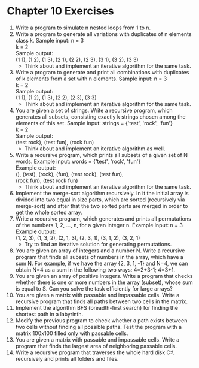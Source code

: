 # Chapter 10 Exercises

1. Write a program to simulate n nested loops from 1 to n.
1. Write a program to generate all variations with duplicates of n elements class k. Sample input:
    n = 3  
    k = 2  
    Sample output:  
    (1 1), (1 2), (1 3), (2 1), (2 2), (2 3), (3 1), (3 2), (3 3)  
    - Think about and implement an iterative algorithm for the same task.
1. Write a program to generate and print all combinations with duplicates of k elements from a set with n elements. Sample input:
    n = 3  
    k = 2  
    Sample output:  
    (1 1), (1 2), (1 3), (2 2), (2 3), (3 3)
    - Think about and implement an iterative algorithm for the same task.
1. You are given a set of strings. Write a recursive program, which generates all subsets, consisting exactly k strings chosen among the elements of this set. Sample input:
    strings = {'test', 'rock', 'fun'}  
    k = 2  
    Sample output:  
    (test rock), (test fun), (rock fun)  
    - Think about and implement an iterative algorithm as well.
1. Write a recursive program, which prints all subsets of a given set of N words. Example input:
    words = {'test', 'rock', 'fun'}  
    Example output:  
    (), (test), (rock), (fun), (test rock), (test fun),  
    (rock fun), (test rock fun)  
    - Think about and implement an iterative algorithm for the same task.
1. Implement the merge-sort algorithm recursively. In it the initial array is divided into two equal in size parts, which are sorted (recursively via merge-sort) and after that the two sorted parts are merged in order to get the whole sorted array.
1. Write a recursive program, which generates and prints all permutations of the numbers 1, 2, …, n, for a given integer n. Example input:
    n = 3  
    Example output:  
    (1, 2, 3), (1, 3, 2), (2, 1, 3), (2, 3, 1), (3, 1, 2), (3, 2, 1)  
    - Try to find an iterative solution for generating permutations.
1. You are given an array of integers and a number N. Write a recursive program that finds all subsets of numbers in the array, which have a sum N. For example, if we have the array {2, 3, 1, -1} and N=4, we can obtain N=4 as a sum in the following two ways: 4=2+3-1; 4=3+1.
1. You are given an array of positive integers. Write a program that checks whether there is one or more numbers in the array (subset), whose sum is equal to S. Can you solve the task efficiently for large arrays?
1. You are given a matrix with passable and impassable cells. Write a recursive program that finds all paths between two cells in the matrix.
1. Implement the algorithm BFS (breadth-first search) for finding the shortest path in a labyrinth.
1. Modify the previous program to check whether a path exists between two cells without finding all possible paths. Test the program with a matrix 100x100 filled only with passable cells.
1. You are given a matrix with passable and impassable cells. Write a program that finds the largest area of neighboring passable cells.
1. Write a recursive program that traverses the whole hard disk C:\ recursively and prints all folders and files.
